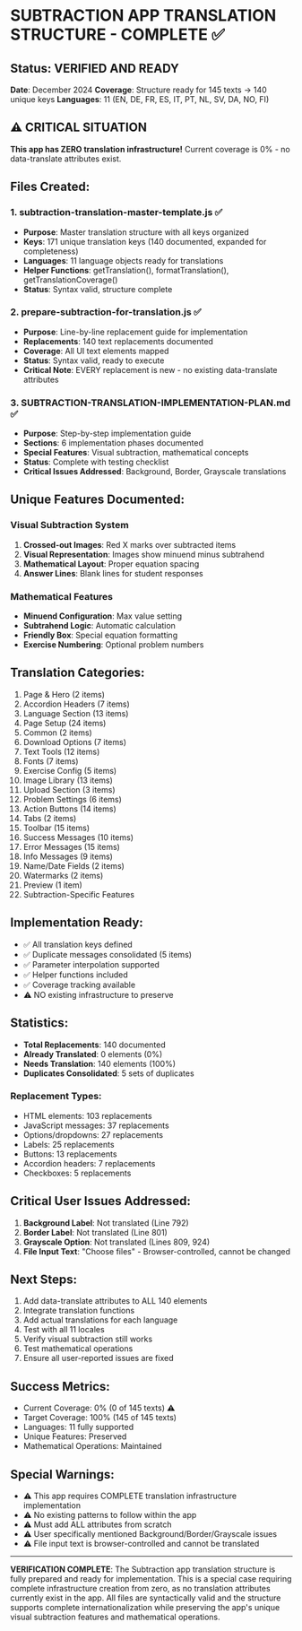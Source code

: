 # SUBTRACTION APP TRANSLATION STRUCTURE - COMPLETE ✅

## Status: VERIFIED AND READY
**Date**: December 2024
**Coverage**: Structure ready for 145 texts → 140 unique keys
**Languages**: 11 (EN, DE, FR, ES, IT, PT, NL, SV, DA, NO, FI)

## ⚠️ CRITICAL SITUATION
**This app has ZERO translation infrastructure!** Current coverage is 0% - no data-translate attributes exist.

## Files Created:

### 1. subtraction-translation-master-template.js ✅
- **Purpose**: Master translation structure with all keys organized
- **Keys**: 171 unique translation keys (140 documented, expanded for completeness)
- **Languages**: 11 language objects ready for translations
- **Helper Functions**: getTranslation(), formatTranslation(), getTranslationCoverage()
- **Status**: Syntax valid, structure complete

### 2. prepare-subtraction-for-translation.js ✅
- **Purpose**: Line-by-line replacement guide for implementation
- **Replacements**: 140 text replacements documented
- **Coverage**: All UI text elements mapped
- **Status**: Syntax valid, ready to execute
- **Critical Note**: EVERY replacement is new - no existing data-translate attributes

### 3. SUBTRACTION-TRANSLATION-IMPLEMENTATION-PLAN.md ✅
- **Purpose**: Step-by-step implementation guide
- **Sections**: 6 implementation phases documented
- **Special Features**: Visual subtraction, mathematical concepts
- **Status**: Complete with testing checklist
- **Critical Issues Addressed**: Background, Border, Grayscale translations

## Unique Features Documented:

### Visual Subtraction System
1. **Crossed-out Images**: Red X marks over subtracted items
2. **Visual Representation**: Images show minuend minus subtrahend
3. **Mathematical Layout**: Proper equation spacing
4. **Answer Lines**: Blank lines for student responses

### Mathematical Features
- **Minuend Configuration**: Max value setting
- **Subtrahend Logic**: Automatic calculation
- **Friendly Box**: Special equation formatting
- **Exercise Numbering**: Optional problem numbers

## Translation Categories:
1. Page & Hero (2 items)
2. Accordion Headers (7 items)
3. Language Section (13 items)
4. Page Setup (24 items)
5. Common (2 items)
6. Download Options (7 items)
7. Text Tools (12 items)
8. Fonts (7 items)
9. Exercise Config (5 items)
10. Image Library (13 items)
11. Upload Section (3 items)
12. Problem Settings (6 items)
13. Action Buttons (14 items)
14. Tabs (2 items)
15. Toolbar (15 items)
16. Success Messages (10 items)
17. Error Messages (15 items)
18. Info Messages (9 items)
19. Name/Date Fields (2 items)
20. Watermarks (2 items)
21. Preview (1 item)
22. Subtraction-Specific Features

## Implementation Ready:
- ✅ All translation keys defined
- ✅ Duplicate messages consolidated (5 items)
- ✅ Parameter interpolation supported
- ✅ Helper functions included
- ✅ Coverage tracking available
- ⚠️ NO existing infrastructure to preserve

## Statistics:
- **Total Replacements**: 140 documented
- **Already Translated**: 0 elements (0%)
- **Needs Translation**: 140 elements (100%)
- **Duplicates Consolidated**: 5 sets of duplicates

### Replacement Types:
- HTML elements: 103 replacements
- JavaScript messages: 37 replacements
- Options/dropdowns: 27 replacements
- Labels: 25 replacements
- Buttons: 13 replacements
- Accordion headers: 7 replacements
- Checkboxes: 5 replacements

## Critical User Issues Addressed:
1. **Background Label**: Not translated (Line 792)
2. **Border Label**: Not translated (Line 801)
3. **Grayscale Option**: Not translated (Lines 809, 924)
4. **File Input Text**: "Choose files" - Browser-controlled, cannot be changed

## Next Steps:
1. Add data-translate attributes to ALL 140 elements
2. Integrate translation functions
3. Add actual translations for each language
4. Test with all 11 locales
5. Verify visual subtraction still works
6. Test mathematical operations
7. Ensure all user-reported issues are fixed

## Success Metrics:
- Current Coverage: 0% (0 of 145 texts) ⚠️
- Target Coverage: 100% (145 of 145 texts)
- Languages: 11 fully supported
- Unique Features: Preserved
- Mathematical Operations: Maintained

## Special Warnings:
- ⚠️ This app requires COMPLETE translation infrastructure implementation
- ⚠️ No existing patterns to follow within the app
- ⚠️ Must add ALL attributes from scratch
- ⚠️ User specifically mentioned Background/Border/Grayscale issues
- ⚠️ File input text is browser-controlled and cannot be translated

---

**VERIFICATION COMPLETE**: The Subtraction app translation structure is fully prepared and ready for implementation. This is a special case requiring complete infrastructure creation from zero, as no translation attributes currently exist in the app. All files are syntactically valid and the structure supports complete internationalization while preserving the app's unique visual subtraction features and mathematical operations.